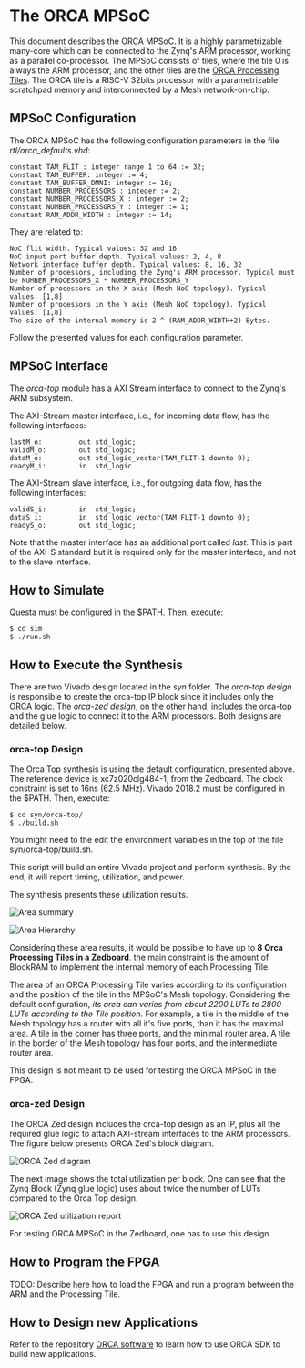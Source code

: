 # The ORCA MPSoC

This document describes the ORCA MPSoC. It is a highly parametrizable many-core
which can be connected to the Zynq's ARM processor, working as a parallel co-processor.
The MPSoC consists of tiles, where the tile 0 is always the ARM processor, and the other 
tiles are the [ORCA Processing Tiles](./processing-tile.md). The ORCA tile is a RISC-V 32bits processor with a parametrizable scratchpad memory and interconnected by a Mesh network-on-chip.

## MPSoC Configuration

The ORCA MPSoC has the following configuration parameters in the file *rtl/orca_defaults.vhd*:

    constant TAM_FLIT : integer range 1 to 64 := 32;
    constant TAM_BUFFER: integer := 4;
    constant TAM_BUFFER_DMNI: integer := 16;
    constant NUMBER_PROCESSORS : integer := 2;
    constant NUMBER_PROCESSORS_X : integer := 2;
    constant NUMBER_PROCESSORS_Y : integer := 1;
    constant RAM_ADDR_WIDTH : integer := 14;

They are related to:

    NoC flit width. Typical values: 32 and 16
    NoC input port buffer depth. Typical values: 2, 4, 8
    Network interface buffer depth. Typical values: 8, 16, 32
    Number of processors, including the Zynq's ARM processor. Typical must be NUMBER_PROCESSORS_X * NUMBER_PROCESSORS_Y
    Number of processors in the X axis (Mesh NoC topology). Typical values: [1,8]
    Number of processors in the Y axis (Mesh NoC topology). Typical values: [1,8]
    The size of the internal memory is 2 ^ (RAM_ADDR_WIDTH+2) Bytes.

Follow the presented values for each configuration parameter.

## MPSoC Interface

The *orca-top* module has a AXI Stream interface to connect to the Zynq's ARM subsystem.

The AXI-Stream master interface, i.e., for incoming data flow, has the following interfaces:

    lastM_o:         out std_logic;
    validM_o:        out std_logic;
    dataM_o:         out std_logic_vector(TAM_FLIT-1 downto 0);
    readyM_i:        in  std_logic

The AXI-Stream slave interface, i.e., for outgoing data flow, has the following interfaces:

    validS_i:        in  std_logic;
    dataS_i:         in  std_logic_vector(TAM_FLIT-1 downto 0);
    readyS_o:        out std_logic;

Note that the master interface has an additional port called *last*. This is part of the AXI-S
standard but it is required only for the master interface, and not to the slave interface.

## How to Simulate

Questa must be configured in the $PATH. Then, execute:

    $ cd sim
    $ ./run.sh

## How to Execute the Synthesis

There are two Vivado design located in the *syn* folder. The *orca-top design* is responsible 
to create the orca-top IP block since it includes only the ORCA logic. The *orca-zed design*, 
on the other hand, includes the orca-top and the glue logic to connect it to the ARM processors.
Both designs are detailed below.
### orca-top Design

The Orca Top synthesis is using the default configuration, presented above.
The reference device is xc7z020clg484-1, from the Zedboard. 
The clock constraint is set to 16ns (62.5 MHz).
Vivado 2018.2 must be configured in the $PATH. Then, execute:

    $ cd syn/orca-top/
    $ ./build.sh

You might need to the edit the environment variables in the top of the 
file syn/orca-top/build.sh.

This script will build an entire Vivado project and perform synthesis.
By the end, it will report timing, utilization, and power.

The synthesis presents these utilization results.

![Area summary](images/area-summary.png)

![Area Hierarchy](images/design-hier.png)

Considering these area results, it would be possible to have up to **8 Orca Processing Tiles in a Zedboard**. the main constraint is the amount of BlockRAM to implement the internal memory of each 
Processing Tile.

The area of an ORCA Processing Tile varies according to its configuration and the position 
of the tile in the MPSoC's Mesh topology. Considering the default configuration, *its area can 
varies from about 2200 LUTs to 2800 LUTs according to the Tile position*. For example, a tile in 
the middle of the Mesh topology has a router with all it's five ports, than it has the maximal 
area. A tile in the corner has three ports, and the minimal router area. A tile in the border of 
the Mesh topology has four ports, and the intermediate router area.

This design is not meant to be used for testing the ORCA MPSoC in the FPGA.

### orca-zed Design 

The ORCA Zed design includes the orca-top design as an IP, plus all the required glue logic to 
attach AXI-stream interfaces to the ARM processors. The figure below presents ORCA Zed's block diagram. 

![ORCA Zed diagram](images/zynq-block.png)

The next image shows the total utilization per block. One can see that the Zynq Block (Zynq glue logic) uses about twice the number of LUTs compared to the Orca Top design. 

![ORCA Zed utilization report](images/zynq-hier.png)

For testing ORCA MPSoC in the Zedboard, one has to use this design.

## How to Program the FPGA

TODO: Describe here how to load the FPGA and run a program between the ARM and the Processing Tile.

## How to Design new Applications

Refer to the repository [ORCA software](https://github.com/andersondomingues/orca-software) to 
learn how to use ORCA SDK to build new applications.
